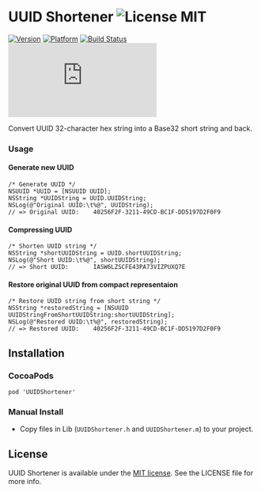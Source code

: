UUID Shortener ![License MIT](https://go-shields.herokuapp.com/license-MIT-yellow.png) 
=============

[![Version](https://cocoapod-badges.herokuapp.com/v/UUIDShortener/badge.png)](https://cocoapod-badges.herokuapp.com/v/UUIDShortener/badge.png)
[![Platform](https://cocoapod-badges.herokuapp.com/p/UUIDShortener/badge.png)](https://cocoapod-badges.herokuapp.com/p/UUIDShortener/badge.png)
[![Build Status](https://travis-ci.org/kishikawakatsumi/UUIDShortener.png?branch=master)](https://travis-ci.org/kishikawakatsumi/UUIDShortener)
[![Analytics](https://ga-beacon.appspot.com/UA-4291014-9/UUIDShortener/README.md)](https://github.com/igrigorik/ga-beacon)

Convert UUID 32-character hex string into a Base32 short string and back.


### Usage
#### Generate new UUID
```objc
/* Generate UUID */
NSUUID *UUID = [NSUUID UUID];
NSString *UUIDString = UUID.UUIDString;
NSLog(@"Original UUID:\t%@", UUIDString);
// => Original UUID:	40256F2F-3211-49CD-BC1F-DD5197D2F0F9
```

#### Compressing UUID
```objc
/* Shorten UUID string */
NSString *shortUUIDString = UUID.shortUUIDString;
NSLog(@"Short UUID:\t%@", shortUUIDString);
// => Short UUID:	    IASW6LZSCFE43PA73VIZPUXQ7E
```

#### Restore original UUID from compact representaion
```objc
/* Restore UUID string from short string */
NSString *restoredString = [NSUUID UUIDStringFromShortUUIDString:shortUUIDString];
NSLog(@"Restored UUID:\t%@", restoredString);
// => Restored UUID:	40256F2F-3211-49CD-BC1F-DD5197D2F0F9
```

## Installation
### CocoaPods
`pod 'UUIDShortener'`

### Manual Install
- Copy files in Lib (`UUIDShortener.h` and `UUIDShortener.m`) to your project.


## License

[Apache]: http://www.apache.org/licenses/LICENSE-2.0
[MIT]: http://www.opensource.org/licenses/mit-license.php
[GPL]: http://www.gnu.org/licenses/gpl.html
[BSD]: http://opensource.org/licenses/bsd-license.php

UUID Shortener is available under the [MIT license][MIT]. See the LICENSE file for more info.
